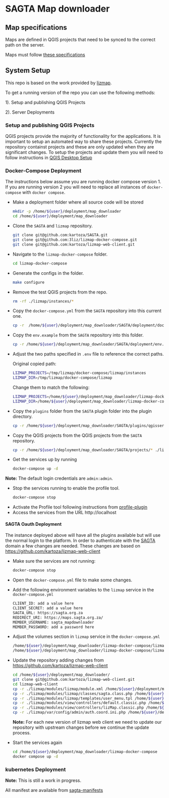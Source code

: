 # SAGTA Map downloader

## Map specifications

Maps are defined in QGIS projects that need to be synced to the correct path on the server. 

Maps must follow [these specifications](https://github.com/kartoza/SAGTA/wiki/SAGTA-Map-Downloader-Specifications)

## System Setup

This repo is based on the work provided by [lizmap](git@github.com:3liz/lizmap-docker-compose.git).

To get a running version of the repo you can use the following methods:

1). Setup and publishing QGIS Projects

2). Server Deployments

### Setup and publishing QGIS Projects

QGIS projects provide the majority of functionality for the applications. It is important to
setup an automated way to share these projects. Currently the repository containst projects and 
these are only updated when they are significant changes. To setup the projects and update them you will 
need to follow instructions in [QGIS Desktop Setup](https://github.com/kartoza/SAGTA/tree/main/qgis_desktop_setup#readme)

### Docker-Compose Deployment
The instructions below assume you are running docker compose version 1. If you are running
version 2 you will need to replace all instances of `docker-compose` with `docker compose`.

* Make a deployment folder where all source code will be stored

  ```bash
  mkdir -p /home/${user}/deployment/map_downloader
  cd /home/${user}/deployment/map_downloader
  ```

* Clone the `SAGTA` and `lizmap` repository.

    ```bash
    git clone git@github.com:kartoza/SAGTA.git
    git clone git@github.com:3liz/lizmap-docker-compose.git
    git clone git@github.com:kartoza/lizmap-web-client.git
    ```
* Navigate to the `lizmap-docker-compose` folder.
  ```bash
  cd lizmap-docker-compose
  ```
* Generate the configs in the folder.

  ```bash
  make configure
  ```
* Remove the test QGIS projects from the repo. 
    ```bash
    rm -rf ./lizmap/instances/*
    ```
* Copy the `docker-compose.yml` from the `SAGTA` repository into this current one.

  ```bash
  cp -r  /home/${user}/deployment/map_downloader/SAGTA/deployment/docker-compose.yml .
  ```
* Copy the `env.example` from the `SAGTA` repository into this folder.

  ```bash
  cp -r /home/${user}/deployment/map_downloader/SAGTA/deployment/env.example .env
  ```

* Adjust the two paths specified in `.env` file to reference the correct paths.

    Original copied path:
    ```bash
    LIZMAP_PROJECTS=/tmp/lizmap/docker-compose/lizmap/instances
    LIZMAP_DIR=/tmp/lizmap/docker-compose/lizmap 
    ```
  Change them to match the following:
  ```bash
  LIZMAP_PROJECTS=/home/${user}/deployment/map_downloader/lizmap-docker-compose/lizmap/instances
  LIZMAP_DIR=/home/${user}/deployment/map_downloader/lizmap-docker-compose/lizmap 
  ```
* Copy the `plugins` folder from the `SAGTA` plugin folder into the plugin directory.
  ```bash
  cp -r /home/${user}/deployment/map_downloader/SAGTA/plugins/qgisserver/* ./lizmap/plugins/
  ```

* Copy the QGIS projects from the QGIS projects from the `SAGTA` repository. 
  ```bash
  cp -r /home/${user}/deployment/map_downloader/SAGTA/projects/* ./lizmap/instances/
  ```
* Get the services up by running 
  ```bash
  docker-compose up -d
  ```
**Note:** The default login credentials are `admin:admin`.

* Stop the services running to enable the profile tool.
  ```bash
  docker-compose stop
  ```
* Activate the Profile tool following instructions from 
[profile-plugin](https://github.com/kartoza/SAGTA/tree/main/plugins/lizmap/profile_tool/README.md)
* Access the services from the URL http://localhost

#### SAGTA Oauth Deployment

The instance deployed above will have all the plugins available but will use the normal login
to the platform. In order to authenticate with the [SAGTA](https://sagta.org.za/) domain a few
changes are needed. These changes are based on https://github.com/kartoza/lizmap-web-client

* Make sure the services are not running: 
  ```bash
  docker-compose stop
  ```
* Open the `docker-compose.yml` file to make some changes.
* Add the following environment variables to the `lizmap` service in the `docker-compose.yml`
  ```bash
  CLIENT_ID: add a value here 
  CLIENT_SECRET: add a value here
  SAGTA_URL: https://sagta.org.za
  REDIRECT_URI: https://maps.sagta.org.za/
  MEMBER_USERNAME: sagta_mapdownloader
  MEMBER_PASSWORD: add a password here
  ```
* Adjust the volumes section in `lizmap` service in the `docker-compose.yml`
  ```bash
  /home/${user}/deployment/map_downloader/lizmap-docker-compose/lizmap/modules/lizmap:/www/lizmap/modules/lizmap
  /home/${user}/deployment/map_downloader/lizmap-docker-compose/lizmap/modules/view/controllers:/www/lizmap/modules/view/controllers
  ```
* Update the repository adding changes from https://github.com/kartoza/lizmap-web-client

  ```bash
  cd /home/${user}/deployment/map_downloader/
  git clone git@github.com:kartoza/lizmap-web-client.git
  cd lizmap-web-client
  cp -r ./lizmap/modules/lizmap/module.xml /home/${user}/deployment/map_downloader/lizmap-docker-compose/lizmap/modules/lizmap/
  cp -r ./lizmap/modules/lizmap/classes/sagta.class.php /home/${user}/deployment/map_downloader/lizmap-docker-compose/lizmap/modules/lizmap/classes
  cp -r ./lizmap/modules/lizmap/templates/user_menu.tpl /home/${user}/deployment/map_downloader/lizmap-docker-compose/lizmap/modules/lizmap/templates/
  cp -r ./lizmap/modules/view/controllers/default.classic.php /home/${user}/deployment/map_downloader/lizmap-docker-compose/lizmap/modules/view/controllers/
  cp -r ./lizmap/modules/view/controllers/lizMap.classic.php /home/${user}/deployment/map_downloader/lizmap-docker-compose/lizmap/modules/view/controllers/
  cp -r ./lizmap/var/config/admin/auth.coord.ini.php /home/${user}/deployment/map_downloader/lizmap-docker-compose/lizmap/var/lizmap-config/admin/
  ```
  **Note:** For each new version of lizmap web client we need to update our repository with upstream
changes before we continue the update process.

* Start the services again
  ```bash
  cd /home/${user}/deployment/map_downloader/lizmap-docker-compose
  docker compose up -d
  
  ```

### kubernetes Deployment

**Note:** This is still a work in progress.

All manifest are available from [sagta-manifests](https://github.com/kartoza/devops/tree/master/rancher-2.x/manifests/projects/sagta)
